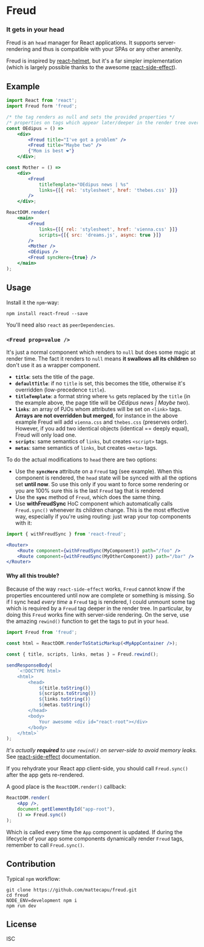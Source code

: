 # Freud
### It gets in your head

Freud is an `head` manager for React applications. It supports server-rendering and thus is compatible with your SPAs or any other amenity.

Freud is inspired by [react-helmet](https://github.com/nfl/react-helmet), but it's a far simpler implementation (which is largely possible thanks to the awesome [react-side-effect](https://github.com/gaearon/react-side-effect)).

## Example
```jsx
import React from 'react';
import Freud form 'freud';

/* the tag renders as null and sets the provided properties */
/* properties on tags which appear later/deeper in the render tree override previous tags */
const OEdipus = () =>
	<div>
		<Freud title="I've got a problem" />
		<Freud title="Maybe two" />
		{"Mom is best ❤️"}
	</div>;

const Mother = () =>
	<div>
		<Freud
			titleTemplate="OEdipus news | %s"
			links={[{ rel: 'stylesheet', href: 'thebes.css' }]}
		/>
	</div>;

ReactDOM.render(
	<main>
		<Freud
			links={[{ rel: 'stylesheet', href: 'vienna.css' }]}
			scripts={[{ src: 'dreams.js', async: true }]}
		/>
		<Mother />
		<OEdipus />
		<Freud syncHere={true} />
	</main>
);
```

## Usage

Install it the `npm`-way:
```
npm install react-freud --save
```
You'll need also `react` as `peerDependencies`.

### `<Freud prop=value />`
It's just a normal component which renders to `null` but does some magic at render time. The fact it renders to `null` means **it swallows all its children** so don't use it as a wrapper component.

* **`title`**: sets the title of the page.
* **`defaultTitle`**: if no `title` is set, this becomes the title, otherwise it's overridden (low-precedence `title`).
* **`titleTemplate`**: a format string where `%s` gets replaced by the `title` (in the example above, the page title will be *OEdipus news | Maybe two*).
* **`links`**: an array of PJOs whom attributes will be set on `<link>` tags. **Arrays are not overridden but merged**, for instance in the above example Freud will add `vienna.css` and `thebes.css` (preserves order). However, if you add two identical objects (identical == deeply equal), Freud will only load one.
* **`scripts`**: same semantics of `links`, but creates `<script>` tags.
* **`metas`**: same semantics of `links`, but creates `<meta>` tags.

To do the actual modifications to `head` there are two options:
* Use the **`syncHere`** attribute on a `Freud` tag (see example). When this component is rendered, the `head` state will be synced with all the options set **until now**. So use this only if you want to force some rendering or you are 100% sure this is the last `Freud` tag that is rendered
* Use the **`sync`** method of `Freud`, which does the same thing.
* Use **withFreudSync** HoC component which automatically calls `Freud.sync()` whenever its children change. This is the most effective way, especially if you're using routing: just wrap your top components with it:
```jsx
import { withFreudSync } from 'react-freud';

<Router>
	<Route component={withFreudSync(MyComponent)} path="/foo" />
	<Route component={withFreudSync(MyOtherComponent)} path="/bar" />
</Router>
```

#### Why all this trouble?
Because of the way `react-side-effect` works, `Freud` cannot know if the properties encountered until now are complete or something is missing. So if I sync head *every time* a `Freud` tag is rendered, I could unmount some tag which is required by a `Freud` tag deeper in the render tree.
In particular, by doing this `Freud` works fine with server-side rendering.
On the serve, use the amazing `rewind()` function to get the tags to put in your `head`.
```jsx
import Freud from 'freud';

const html = ReactDOM.renderToStaticMarkup(<MyAppContainer />);

const { title, scripts, links, metas } = Freud.rewind();

sendResponseBody(
	`<!DOCTYPE html>
	<html>
		<head>
			${title.toString()}
			${scripts.toString()}
			${links.toString()}
			${metas.toString()}
		</head>
		<body>
			Your awesome <div id="react-root"></div>
		</body>
	</html>`
);

```
_It's actually **required** to use `rewind()` on server-side to avoid memory leaks._ See [react-side-effect](https://github.com/gaearon/react-side-effect) documentation.

If you rehydrate your React app client-side, you should call `Freud.sync()` after the app gets re-rendered.

A good place is the `ReactDOM.render()` callback:
```jsx
ReactDOM.render(
	<App />,
	document.getElementById("app-root"),
	() => Freud.sync()
);
```

Which is called every time the `App` component is updated. If during the lifecycle of your app some components dynamically render `Freud` tags, remember to call `Freud.sync()`.

## Contribution
Typical `npm` workflow:
```
git clone https://github.com/mattecapu/freud.git
cd freud
NODE_ENV=development npm i
npm run dev
```

## License
ISC

